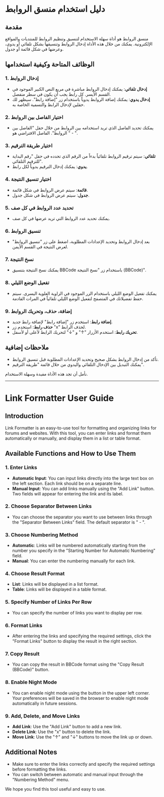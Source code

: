 # دليل استخدام منسق الروابط

## مقدمة
منسق الروابط هو أداة سهلة الاستخدام لتنسيق وتنظيم الروابط للمنتديات والمواقع الإلكترونية. يمكنك من خلال هذه الأداة إدخال الروابط وتنسيقها بشكل تلقائي أو يدوي، وعرضها في شكل قائمة أو جدول.

## الوظائف المتاحة وكيفية استخدامها

### 1. إدخال الروابط
- **إدخال تلقائي**: يمكنك إدخال الروابط مباشرة في مربع النص الكبير الموجود في القسم الأيسر. كل رابط يجب أن يكون في سطر منفصل.
- **إدخال يدوي**: يمكنك إضافة الروابط يدوياً باستخدام زر "إضافة رابط". سيظهر لك حقلين لإدخال الرابط والتسمية الخاصة به.

### 2. اختيار الفاصل بين الروابط
- يمكنك تحديد الفاصل الذي تريد استخدامه بين الروابط من خلال حقل "الفاصل بين الروابط". الفاصل الافتراضي هو " - ".

### 3. اختيار طريقة الترقيم
- **تلقائي**: سيتم ترقيم الروابط تلقائياً بدءاً من الرقم الذي تحدده في حقل "رقم البداية للترقيم التلقائي".
- **يدوي**: يمكنك إدخال الترقيم يدوياً لكل رابط.

### 4. اختيار تنسيق النتيجة
- **قائمة**: سيتم عرض الروابط في شكل قائمة.
- **جدول**: سيتم عرض الروابط في شكل جدول.

### 5. تحديد عدد الروابط في كل صف
- يمكنك تحديد عدد الروابط التي تريد عرضها في كل صف.

### 6. تنسيق الروابط
- بعد إدخال الروابط وتحديد الإعدادات المطلوبة، اضغط على زر "تنسيق الروابط" لعرض النتيجة في القسم الأيمن.

### 7. نسخ النتيجة
- يمكنك نسخ النتيجة بتنسيق BBCode باستخدام زر "نسخ النتيجة (BBCode)".

### 8. تفعيل الوضع الليلي
- يمكنك تفعيل الوضع الليلي باستخدام الزر الموجود في الزاوية العلوية اليسرى. سيتم حفظ تفضيلاتك في المتصفح لتفعيل الوضع الليلي تلقائياً في المرات القادمة.

### 9. إضافة، حذف، وتحريك الروابط
- **إضافة رابط**: استخدم زر "إضافة رابط" لإضافة رابط جديد.
- **حذف رابط**: استخدم زر "x" لحذف الرابط.
- **تحريك رابط**: استخدم الأزرار "↑" و "↓" لتحريك الرابط لأعلى أو لأسفل.

## ملاحظات إضافية
- تأكد من إدخال الروابط بشكل صحيح وتحديد الإعدادات المطلوبة قبل تنسيق الروابط.
- يمكنك التبديل بين الإدخال التلقائي واليدوي من خلال قائمة "طريقة الترقيم".

نأمل أن تجد هذه الأداة مفيدة وسهلة الاستخدام.



---



# Link Formatter User Guide

## Introduction
Link Formatter is an easy-to-use tool for formatting and organizing links for forums and websites. With this tool, you can enter links and format them automatically or manually, and display them in a list or table format.

## Available Functions and How to Use Them

### 1. Enter Links
- **Automatic Input**: You can input links directly into the large text box on the left section. Each link should be on a separate line.
- **Manual Input**: You can add links manually using the "Add Link" button. Two fields will appear for entering the link and its label.

### 2. Choose Separator Between Links
- You can choose the separator you want to use between links through the "Separator Between Links" field. The default separator is " - ".

### 3. Choose Numbering Method
- **Automatic**: Links will be numbered automatically starting from the number you specify in the "Starting Number for Automatic Numbering" field.
- **Manual**: You can enter the numbering manually for each link.

### 4. Choose Result Format
- **List**: Links will be displayed in a list format.
- **Table**: Links will be displayed in a table format.

### 5. Specify Number of Links Per Row
- You can specify the number of links you want to display per row.

### 6. Format Links
- After entering the links and specifying the required settings, click the "Format Links" button to display the result in the right section.

### 7. Copy Result
- You can copy the result in BBCode format using the "Copy Result (BBCode)" button.

### 8. Enable Night Mode
- You can enable night mode using the button in the upper left corner. Your preferences will be saved in the browser to enable night mode automatically in future sessions.

### 9. Add, Delete, and Move Links
- **Add Link**: Use the "Add Link" button to add a new link.
- **Delete Link**: Use the "x" button to delete the link.
- **Move Link**: Use the "↑" and "↓" buttons to move the link up or down.

## Additional Notes
- Make sure to enter the links correctly and specify the required settings before formatting the links.
- You can switch between automatic and manual input through the "Numbering Method" menu.

We hope you find this tool useful and easy to use.